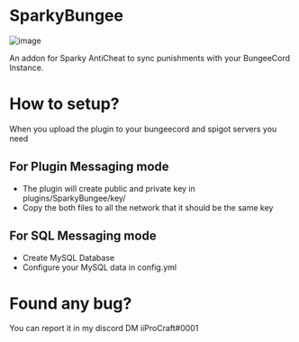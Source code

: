 # SparkyBungee
![image](https://user-images.githubusercontent.com/39333271/123156231-f8bcbe00-d460-11eb-9eea-da3604ba5d3d.png)

An addon for Sparky AntiCheat to sync punishments with your BungeeCord Instance.

# How to setup?
When you upload the plugin to your bungeecord and spigot servers you need
## For Plugin Messaging mode
- The plugin will create public and private key in plugins/SparkyBungee/key/
- Copy the both files to all the network that it should be the same key
## For SQL Messaging mode
- Create MySQL Database
- Configure your MySQL data in config.yml

# Found any bug?
You can report it in my discord DM iiProCraft#0001

